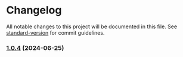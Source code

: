 # Changelog

All notable changes to this project will be documented in this file. See [standard-version](https://github.com/conventional-changelog/standard-version) for commit guidelines.

### [1.0.4](https://github.com/SaidBaseTemplate/rollup-library-ts/compare/v1.0.3...v1.0.4) (2024-06-25)
